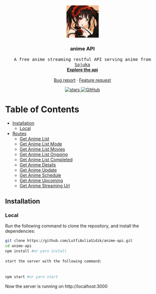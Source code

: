 <p align="center">
    <a href="https://github.com/LutfiAuliaSidik/anime-api">
        <img src="images/kurumi.jpg" alt="Logo" width="105" height="105" />
    </a>
    <h3 align="center">anime API</h3>
    <p align="center">
        <samp>A free anime streaming restful API serving anime from <a href="https://sojuka.bar/">Sojuka</a></samp>
        <br />
        <a href="#routes"><strong>Explore the api</strong></a>
        <br />
        <br />
        <a href="https://github.com/LutfiAuliaSidik/anime-api/issues/new?assignees=LutfiAuliaSidik&labels=bug&template=bug-report.yml">Bug report</a>
        ·
        <a href="https://github.com/LutfiAuliaSidik/anime-api/issues/new?assignees=LutfiAuliaSidik&labels=enhancement&template=feature-request.md">Feature request</a>
    </p>
    <p align="center">
        <a href="https://github.com/LutfiAuliaSidik/anime-api">
            <img src="https://img.shields.io/github/stars/LutfiAuliaSidik/anime-api" alt="stars">
        </a>
        <a href="https://github.com/consumet/extensions/blob/master/LICENSE">
            <img src="https://img.shields.io/github/license/consumet/extensions" alt="GitHub">
        </a>
    </p>
</p>

<h1>Table of Contents</h1>

- [Installation](#installation)
  - [Local](#local)
- [Routes](#routes)
  - [Get Anime List](#get-anime-list)
  - [Get Anime List Mode](#get-anime-list-mode)
  - [Get Anime List Movies](#get-anime-list-movies)
  - [Get Anime List Ongoing](#get-anime-list-ongoing)
  - [Get Anime List Completed](#get-anime-list-completed)
  - [Get Anime Details](#get-anime-details)
  - [Get Anime Update](#get-anime-update)
  - [Get Anime Schedule](#get-anime-schdule)
  - [Get Anime Upcoming](#get-anime-upcoming)
  - [Get Anime Streaming Url](#get-anime-streaming-url)

## Installation

### Local
Run the following command to clone the repository, and install the dependencies:

```sh
git clone https://github.com/LutfiAuliaSidik/anime-api.git
cd anime-api
npm install #or yarn install

start the server with the following command:


npm start #or yarn start
```
Now the server is running on http://localhost:3000




